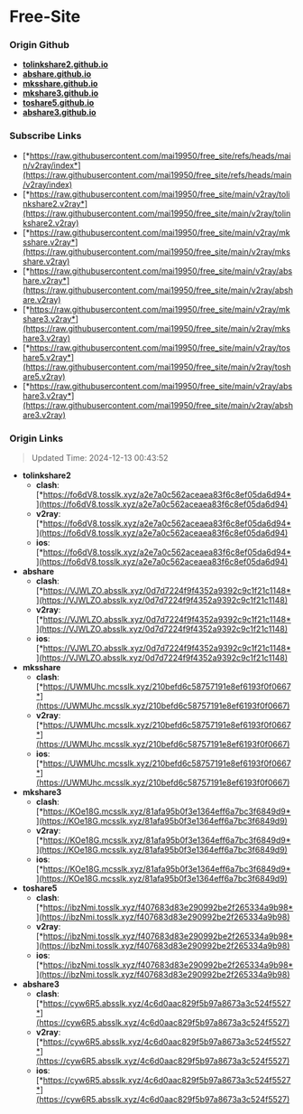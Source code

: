 # Free-Site

### Origin Github

- [**tolinkshare2.github.io**](https://github.com/tolinkshare2/tolinkshare2.github.io)
- [**abshare.github.io**](https://github.com/abshare/abshare.github.io)
- [**mksshare.github.io**](https://github.com/mksshare/mksshare.github.io)
- [**mkshare3.github.io**](https://github.com/mkshare3/mkshare3.github.io)
- [**toshare5.github.io**](https://github.com/toshare5/toshare5.github.io)
- [**abshare3.github.io**](https://github.com/abshare3/abshare3.github.io)

### Subscribe Links

- [*https://raw.githubusercontent.com/mai19950/free_site/refs/heads/main/v2ray/index*](https://raw.githubusercontent.com/mai19950/free_site/refs/heads/main/v2ray/index)
- [*https://raw.githubusercontent.com/mai19950/free_site/main/v2ray/tolinkshare2.v2ray*](https://raw.githubusercontent.com/mai19950/free_site/main/v2ray/tolinkshare2.v2ray)
- [*https://raw.githubusercontent.com/mai19950/free_site/main/v2ray/mksshare.v2ray*](https://raw.githubusercontent.com/mai19950/free_site/main/v2ray/mksshare.v2ray)
- [*https://raw.githubusercontent.com/mai19950/free_site/main/v2ray/abshare.v2ray*](https://raw.githubusercontent.com/mai19950/free_site/main/v2ray/abshare.v2ray)
- [*https://raw.githubusercontent.com/mai19950/free_site/main/v2ray/mkshare3.v2ray*](https://raw.githubusercontent.com/mai19950/free_site/main/v2ray/mkshare3.v2ray)
- [*https://raw.githubusercontent.com/mai19950/free_site/main/v2ray/toshare5.v2ray*](https://raw.githubusercontent.com/mai19950/free_site/main/v2ray/toshare5.v2ray)
- [*https://raw.githubusercontent.com/mai19950/free_site/main/v2ray/abshare3.v2ray*](https://raw.githubusercontent.com/mai19950/free_site/main/v2ray/abshare3.v2ray)

### Origin Links

> Updated Time: 2024-12-13 00:43:52

- **tolinkshare2**
  - **clash**: [*https://fo6dV8.tosslk.xyz/a2e7a0c562aceaea83f6c8ef05da6d94*](https://fo6dV8.tosslk.xyz/a2e7a0c562aceaea83f6c8ef05da6d94)
  - **v2ray**: [*https://fo6dV8.tosslk.xyz/a2e7a0c562aceaea83f6c8ef05da6d94*](https://fo6dV8.tosslk.xyz/a2e7a0c562aceaea83f6c8ef05da6d94)
  - **ios**: [*https://fo6dV8.tosslk.xyz/a2e7a0c562aceaea83f6c8ef05da6d94*](https://fo6dV8.tosslk.xyz/a2e7a0c562aceaea83f6c8ef05da6d94)
- **abshare**
  - **clash**: [*https://VJWLZO.absslk.xyz/0d7d7224f9f4352a9392c9c1f21c1148*](https://VJWLZO.absslk.xyz/0d7d7224f9f4352a9392c9c1f21c1148)
  - **v2ray**: [*https://VJWLZO.absslk.xyz/0d7d7224f9f4352a9392c9c1f21c1148*](https://VJWLZO.absslk.xyz/0d7d7224f9f4352a9392c9c1f21c1148)
  - **ios**: [*https://VJWLZO.absslk.xyz/0d7d7224f9f4352a9392c9c1f21c1148*](https://VJWLZO.absslk.xyz/0d7d7224f9f4352a9392c9c1f21c1148)
- **mksshare**
  - **clash**: [*https://UWMUhc.mcsslk.xyz/210befd6c58757191e8ef6193f0f0667*](https://UWMUhc.mcsslk.xyz/210befd6c58757191e8ef6193f0f0667)
  - **v2ray**: [*https://UWMUhc.mcsslk.xyz/210befd6c58757191e8ef6193f0f0667*](https://UWMUhc.mcsslk.xyz/210befd6c58757191e8ef6193f0f0667)
  - **ios**: [*https://UWMUhc.mcsslk.xyz/210befd6c58757191e8ef6193f0f0667*](https://UWMUhc.mcsslk.xyz/210befd6c58757191e8ef6193f0f0667)
- **mkshare3**
  - **clash**: [*https://KOe18G.mcsslk.xyz/81afa95b0f3e1364eff6a7bc3f6849d9*](https://KOe18G.mcsslk.xyz/81afa95b0f3e1364eff6a7bc3f6849d9)
  - **v2ray**: [*https://KOe18G.mcsslk.xyz/81afa95b0f3e1364eff6a7bc3f6849d9*](https://KOe18G.mcsslk.xyz/81afa95b0f3e1364eff6a7bc3f6849d9)
  - **ios**: [*https://KOe18G.mcsslk.xyz/81afa95b0f3e1364eff6a7bc3f6849d9*](https://KOe18G.mcsslk.xyz/81afa95b0f3e1364eff6a7bc3f6849d9)
- **toshare5**
  - **clash**: [*https://ibzNmi.tosslk.xyz/f407683d83e290992be2f265334a9b98*](https://ibzNmi.tosslk.xyz/f407683d83e290992be2f265334a9b98)
  - **v2ray**: [*https://ibzNmi.tosslk.xyz/f407683d83e290992be2f265334a9b98*](https://ibzNmi.tosslk.xyz/f407683d83e290992be2f265334a9b98)
  - **ios**: [*https://ibzNmi.tosslk.xyz/f407683d83e290992be2f265334a9b98*](https://ibzNmi.tosslk.xyz/f407683d83e290992be2f265334a9b98)
- **abshare3**
  - **clash**: [*https://cyw6R5.absslk.xyz/4c6d0aac829f5b97a8673a3c524f5527*](https://cyw6R5.absslk.xyz/4c6d0aac829f5b97a8673a3c524f5527)
  - **v2ray**: [*https://cyw6R5.absslk.xyz/4c6d0aac829f5b97a8673a3c524f5527*](https://cyw6R5.absslk.xyz/4c6d0aac829f5b97a8673a3c524f5527)
  - **ios**: [*https://cyw6R5.absslk.xyz/4c6d0aac829f5b97a8673a3c524f5527*](https://cyw6R5.absslk.xyz/4c6d0aac829f5b97a8673a3c524f5527)
